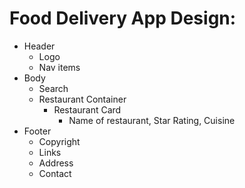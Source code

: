 # Food Delivery App Design:
- Header
    - Logo
    - Nav items
- Body
    - Search
    - Restaurant Container
        - Restaurant Card
            - Name of restaurant, Star Rating, Cuisine
- Footer
    - Copyright
    - Links
    - Address
    - Contact